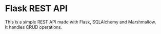# Flask REST API

This is a simple REST API made with Flask, SQLAlchemy and Marshmallow.
It handles CRUD operations.
